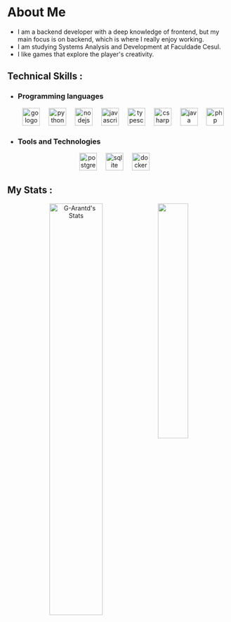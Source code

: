 <h1 align="left">About Me</h1>

- I am a backend developer with a deep knowledge of frontend, but my main focus is on backend, which is where I really enjoy working.
- I am studying Systems Analysis and Development at Faculdade Cesul.
- I like games that explore the player's creativity.

<h2 align="left">Technical Skills :</h2>

- <h3 align="left">Programming languages</h3>
  
  <div align="center">
    <img src="https://cdn.jsdelivr.net/gh/devicons/devicon/icons/go/go-original.svg" height="40" alt="go logo" />
    <img width="12"/>
    <img src="https://cdn.jsdelivr.net/gh/devicons/devicon/icons/python/python-original.svg" height="40" alt="python logo" />
    <img width="12" />
    <img src="https://cdn.jsdelivr.net/gh/devicons/devicon/icons/nodejs/nodejs-original.svg" height="40" alt="nodejs logo" />
    <img width="12" />
    <img src="https://cdn.jsdelivr.net/gh/devicons/devicon/icons/javascript/javascript-original.svg" height="40" alt="javascript logo" />
    <img width="12" />
    <img src="https://cdn.jsdelivr.net/gh/devicons/devicon/icons/typescript/typescript-original.svg" height="40" alt="typescript logo" />
    <img width="12" />
    <img src="https://cdn.jsdelivr.net/gh/devicons/devicon/icons/csharp/csharp-original.svg" height="40" alt="csharp logo" />
    <img width="12" />
    <img src="https://cdn.jsdelivr.net/gh/devicons/devicon/icons/java/java-original.svg" height="40" alt="java logo" />
    <img width="12" />
    <img src="https://cdn.jsdelivr.net/gh/devicons/devicon/icons/php/php-original.svg" height="40" alt="php logo" />
  </div>

- <h3 align="left">Tools and Technologies</h3>

<div align="center">
    <img src="https://cdn.jsdelivr.net/gh/devicons/devicon/icons/postgresql/postgresql-original.svg" height="40" alt="postgresql logo" />
    <img width="12"/>
    <img src="https://cdn.jsdelivr.net/gh/devicons/devicon/icons/sqlite/sqlite-original.svg" height="40" alt="sqlite logo" />
    <img width="12"/>
    <img src="https://cdn.jsdelivr.net/gh/devicons/devicon/icons/docker/docker-original.svg" height="40" alt="docker logo" />
    <img width="12"/>
</div>

<h2 align="left">My Stats :</h3>

<div align="center">
  <img src="https://github-readme-stats.vercel.app/api?username=G-Arantd&theme=midnight-purple&show_icons=true&hide_border=true&count_private=true" alt="G-Arantd's Stats" style="display: inline-block; vertical-align: top; width: 49%;" />
  <img src="https://github-readme-stats.vercel.app/api/top-langs/?username=G-Arantd&theme=midnight-purple&show_icons=true&hide_border=true&layout=compact" style="display: inline-block; vertical-align: top; width: 37%;" />
</div>
